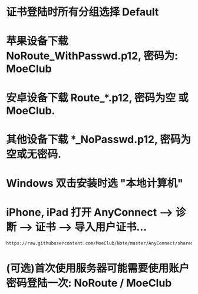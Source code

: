 # 证书登陆时所有分组选择 Default

# 苹果设备下载 NoRoute_WithPasswd.p12, 密码为: MoeClub

# 安卓设备下载 Route_*.p12, 密码为空 或 MoeClub. 

# 其他设备下载 *_NoPasswd.p12, 密码为空或无密码.

# Windows 双击安装时选 "本地计算机"

# iPhone, iPad 打开 AnyConnect --> 诊断 --> 证书 --> 导入用户证书...
```
https://raw.githubusercontent.com/MoeClub/Note/master/AnyConnect/shared/NoRoute_WithPasswd.p12
```
# (可选)首次使用服务器可能需要使用账户密码登陆一次: NoRoute / MoeClub
